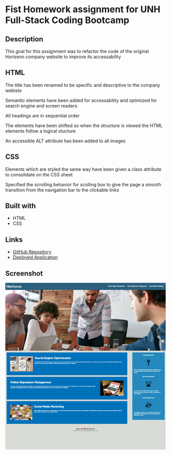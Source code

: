 # Fist Homework assignment for UNH Full-Stack Coding Bootcamp


## Description


This goal for this assignment was to refactor the code of the original Horiseon company website to improve its accessability


## HTML 


The title has been renamed to be specific and descriptive to the company webiste 

Semantic elements have been added for accessability and optimized for search engine and screen readers

All headings are in sequential order 

The elements have been shifted so when the structure is viewed the HTML elements follow a logical stucture

An accessible ALT attribute has been added to all images


## CSS


Elements which are styled the same way have been given a class attribute to consolidate on the CSS sheet 

Specified the scrolling behavior for scolling box to give the page a smooth transition from the navigation bar to the clickable links

## Built with

* HTML
* CSS

## Links

* [GitHub Repository](https://github.com/efagioli01/horiseon-refactor)
* [Deployed Application](https://efagioli01.github.io/horiseon-refactor/)




## Screenshot 
 ![screenshot](./assets/images/horiseon.PNG)

 








